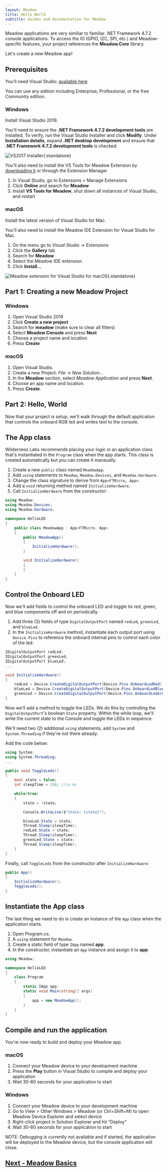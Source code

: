 ```yaml
---
layout: Meadow
title: Hello World
subtitle: Guides and documentation for Meadow
---
```


Meadow applications are very similiar to familiar .NET Framework 4.7.2 console applications. To access the IO (GPIO, I2C, SPI, etc.) and Meadow-specific features, your project references the **Meadow.Core** library.

Let's create a new Meadow app!

## Prerequisites

You'll need Visual Studio: [available here](https://visualstudio.microsoft.com/downloads/)

You can use any edition including Enterprise, Professional, or the free Community edition.  

### Windows

Install Visual Studio 2019.

You'll need to ensure the **.NET Framework 4.7.2 development tools** are installed. To verify, run the Visual Studio Installer and click **Modify**. Under **Installation details**, expand **.NET desktop development** and ensure that **.NET Framework 4.7.2 development tools** is checked.

![VS2017 Installer](vs2017_install.png){:standalone}

You'll also need to install the VS Tools for Meadow Extension by [downloading it](https://marketplace.visualstudio.com/items?itemName=WildernessLabs.vsmeadow01) or through the Extension Manager

1. In Visual Studio, go to Extensions > Manage Extensions
1. Click **Online** and search for **Meadow**
1. Install **VS Tools for Meadow**, shut down all instances of Visual Studio, and restart

### macOS

Install the latest version of Visual Studio for Mac.

You'll also need to install the Meadow IDE Extension for Visual Studio for Mac.

1. On the menu go to *Visual Studio -> Extensions*
1. Click the **Gallery** tab
1. Search for **Meadow**
1. Select the Meadow IDE extension
1. Click **Install...** 

![Meadow extension for Visual Studio for macOS](meadow_extension.png){:standalone}

## Part 1: Creating a new Meadow Project

### Windows

1. Open Visual Studio 2019
1. Click **Create a new project**
1. Search for **meadow** (make sure to clear all filters)
1. Select **Meadow Console** and press **Next**
1. Choose a project name and location
1. Press **Create**

### macOS

 1. Open Visual Studio.
 1. Create a new Project: *File -> New Solution..*.
 1. In the **Meadow** section, select *Meadow Application* and press **Next**.
 1. Choose an app name and location.
 1. Press **Create**.

## Part 2: Hello, World

Now that your project is setup, we'll walk through the default application that controls the onboard RGB led and writes text to the console. 

## The App class

Wilderness Labs recommends placing your logic in an application class that's instantiated in the `Program` class when the app starts. This class is created automatically but you can create it manaually.

 1. Create a new `public` class named `MeadowApp`.
 1. Add `using` statements to `Meadow`, `Meadow.Devices`, and `Meadow.Hardware`.
 1. Change the class signature to derive from `App<F7Micro, App>`.
 1. Add a `void` returning method named `InitializeHardware`.
 1. Call `InitializeHardware` from the constructor:

  ```csharp
  using Meadow;
  using Meadow.Devices;
  using Meadow.Hardware;

  namespace HelloLED
  {
      public class MeadowApp : App<F7Micro, App>
      {
          public MeadowApp()
          {
              InitializeHardware();
          }

          void InitializeHardware()
          {
          }
      }
  }
  ```

## Control the Onboard LED

Now we'll add fields to control the onboard LED and toggle its red, green, and blue components off and on periodically.

 1. Add three (3) fields of type `DigitalOutputPort` named `redLed`, `greenLed`, and `blueLed`.
 1. In the `InitializeHardware` method, instantiate each output port using `Device.Pins` to reference the onboard internal pins to control each color of the led:

  ```csharp
  IDigitalOutputPort redLed;
  IDigitalOutputPort greenLed;
  IDigitalOutputPort blueLed;
  ...

  void InitializeHardware()
  {
      redLed = Device.CreateDigitalOutputPort(Device.Pins.OnboardLedRed);
      blueLed = Device.CreateDigitalOutputPort(Device.Pins.OnboardLedBlue);
      greenLed = Device.CreateDigitalOutputPort(Device.Pins.OnboardLedGreen);
  }
  ```

Now we'll add a method to toggle the LEDs. We do this by controlling the `DigitalOutputPort`'s boolean `State` property. Within the while loop, we'll write the current state to the Console and toggle the LEDs in sequence.

We'll need two (2) additional `using` statements, add `System` and `System.Threading` if they're not there already.

Add the code below:

```csharp
using System;
using System.Threading;
...

public void ToggleLeds()
{
    bool state = false;
    int sleepTime = 150; //in ms

    while(true)
    {
        state = !state;

        Console.WriteLine($"State: {state}");

        blueLed.State = state;
        Thread.Sleep(sleepTime);
        redLed.State = state;
        Thread.Sleep(sleepTime);
        greenLed.State = state;
        Thread.Sleep(sleepTime);
    }
}
```

Finally, call `ToggleLeds` from the constructor after `InitializeHardware`:

```csharp
public App()
{
    InitializeHardware();
    ToggleLeds();
}
```

## Instantiate the App class

The last thing we need to do is create an instance of the `App` class when the application starts.

 1. Open Program.cs.
 1. A `using` statement for `Meadow`.
 1. Create a static field of type `IApp` named **app**.
 1. In the constructor, instantiate an `App` instance and assign it to **app**:

  ```csharp
  using Meadow;

  namespace HelloLED
  {
      class Program
      {
          static IApp app;
          static void Main(string[] args)
          {
              app = new MeadowApp();
          }
      }
  }
  ```

## Compile and run the application

You're now ready to build and deploy your Meadow app.

### macOS

1. Connect your Meadow device to your development machine
1. Press the **Play** button in Visual Studio to compile and deploy your application
1. Wait 30-60 seconds for your application to start

### Windows

1. Connect your Meadow device to your development machine
1. Go to View > Other Windows > Meadow (or Ctrl+Shift+M) to open Meadow Device Explorer and select device
1. Right-click project in Solution Explorer and hit "Deploy"
1. Wait 30-60 seconds for your application to start

NOTE: Debugging is currently not available and if started, the application will be deployed to the Meadow device, but the console application will close.

## [Next - Meadow Basics](/Meadow/Meadow_Basics/)
